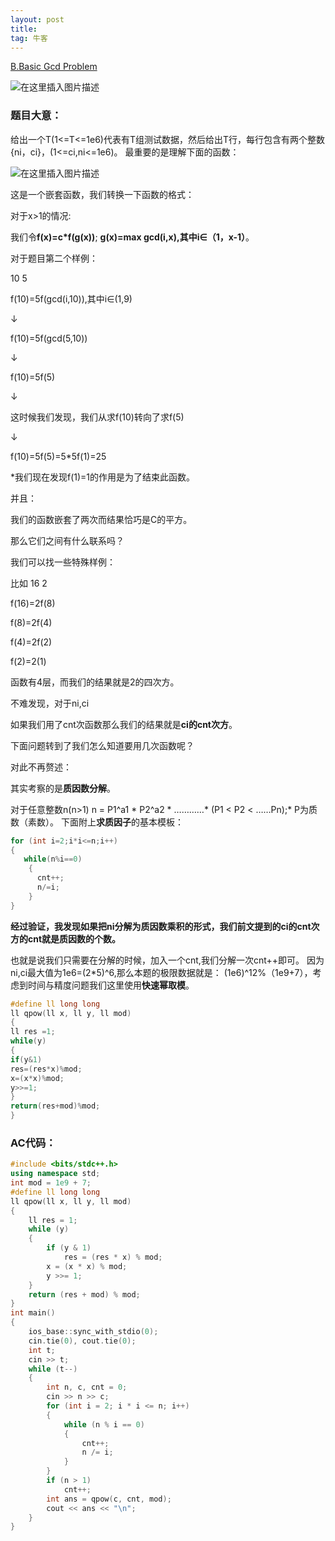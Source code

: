 ```yaml
---
layout: post
title: 
tag: 牛客
---
```

 [B.Basic Gcd Problem](https://ac.nowcoder.com/acm/contest/5669/B)

![在这里插入图片描述](https://img-blog.csdnimg.cn/20200723103633693.png?x-oss-process=image/watermark,type_ZmFuZ3poZW5naGVpdGk,shadow_10,text_aHR0cHM6Ly9ibG9nLmNzZG4ubmV0L3FxXzQ1ODQ1NDA0,size_16,color_FFFFFF,t_70#pic_center)
### **题目大意：**
给出一个T(1<=T<=1e6)代表有T组测试数据，然后给出T行，每行包含有两个整数{ni，ci}，(1<=ci,ni<=1e6)。
最重要的是理解下面的函数：

![在这里插入图片描述](https://img-blog.csdnimg.cn/20200723104139976.png#pic_center)


这是一个嵌套函数，我们转换一下函数的格式：

对于x>1的情况:

我们令**f(x)=c*f(g(x))**;
      **g(x)=max gcd(i,x),其中i∈（1，x-1）**。

对于题目第二个样例：

10 5

f(10)=5f(gcd(i,10)),其中i∈(1,9)

↓

f(10)=5f(gcd(5,10))

↓

f(10)=5f(5)

↓

这时候我们发现，我们从求f(10)转向了求f(5)

↓

f(10)=5f(5)=5*5f(1)=25

*我们现在发现f(1)=1的作用是为了结束此函数。

并且：

我们的函数嵌套了两次而结果恰巧是C的平方。

那么它们之间有什么联系吗？

我们可以找一些特殊样例：

比如 16 2

f(16)=2f(8)

f(8)=2f(4)

f(4)=2f(2)

f(2)=2(1)

函数有4层，而我们的结果就是2的四次方。

不难发现，对于ni,ci

如果我们用了cnt次函数那么我们的结果就是**ci的cnt次方**。

下面问题转到了我们怎么知道要用几次函数呢？

对此不再赘述：

其实考察的是**质因数分解**。

对于任意整数n(n>1)
n = P1^a1 * P2^a2 * …………* (P1 < P2 < ……Pn);*
P为质数（素数）。
下面附上**求质因子**的基本模板：

```cpp
for (int i=2;i*i<=n;i++)
{
   while(n%i==0)
    {
      cnt++;
      n/=i;
    }
}
```
**经过验证，我发现如果把ni分解为质因数乘积的形式，我们前文提到的ci的cnt次方的cnt就是质因数的个数。**

也就是说我们只需要在分解的时候，加入一个cnt,我们分解一次cnt++即可。
因为ni,ci最大值为1e6=(2*5)^6,那么本题的极限数据就是：
(1e6)^12%（1e9+7），考虑到时间与精度问题我们这里使用**快速幂取模**。

```cpp
#define ll long long
ll qpow(ll x, ll y, ll mod)
{
ll res =1;
while(y)
{
if(y&1)
res=(res*x)%mod;
x=(x*x)%mod;
y>>=1;
}
return(res+mod)%mod;
}
```
### AC代码：

```cpp
#include <bits/stdc++.h>
using namespace std;
int mod = 1e9 + 7;
#define ll long long
ll qpow(ll x, ll y, ll mod)
{
    ll res = 1;
    while (y)
    {
        if (y & 1)
            res = (res * x) % mod;
        x = (x * x) % mod;
        y >>= 1;
    }
    return (res + mod) % mod;
}
int main()
{
    ios_base::sync_with_stdio(0);
    cin.tie(0), cout.tie(0);
    int t;
    cin >> t;
    while (t--)
    {
        int n, c, cnt = 0;
        cin >> n >> c;
        for (int i = 2; i * i <= n; i++)
        {
            while (n % i == 0)
            {
                cnt++;
                n /= i;
            }
        }
        if (n > 1)
            cnt++;
        int ans = qpow(c, cnt, mod);
        cout << ans << "\n";
    }
}
```
